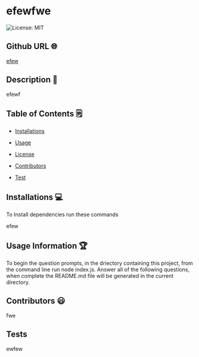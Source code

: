 # efewfwe
  ![License: MIT](https://img.shields.io/badge/license-Boost1.0-yellowgreen.svg)

  ## Github URL 🌐
[efew](https://github.com/efew/)
## Description 📝
efewf
  
## Table of Contents 🗒
* [Installations](#installation)
* [Usage](#usage)

* [License](#license)

* [Contributors](#contributors)
* [Test](#test)

## Installations  💻
To Install dependencies run these commands 

efew

## Usage Information 🏆
To begin the question prompts, in the driectory containing this project, from the command line run node index.js.
 Answer all of the following questions, when complete the README.md file will be generated in the current directory.

## Contributors  😃
fwe


## Tests
ewfew
